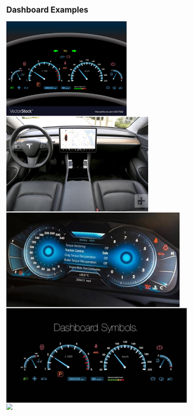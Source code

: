 ## Dashboard Examples
<img src="./assets/dash1.jpeg" height="250">
<img src="./assets/dash2.jpeg" height="250">
<div>
<img src="./assets/dash3.jpeg" height="250">
<img src="./assets/dash4.jpeg" height="250">
<div>
<img src="./assets/dash5.png" height="250">